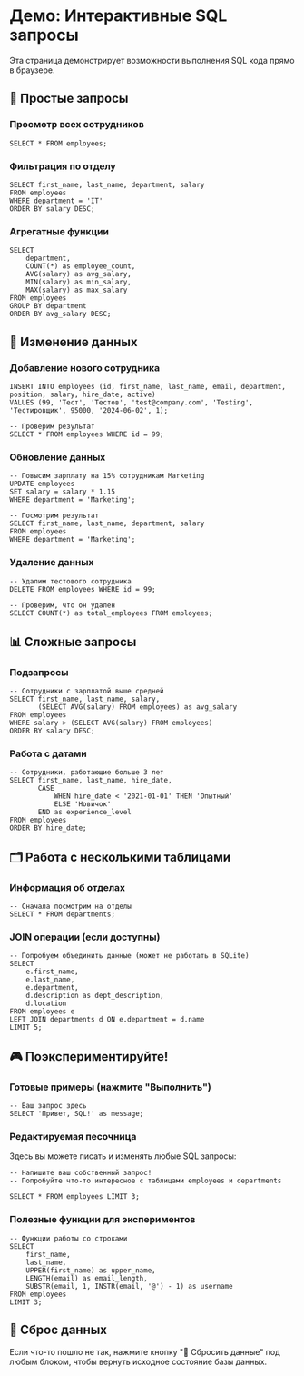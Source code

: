 # Демо: Интерактивные SQL запросы

Эта страница демонстрирует возможности выполнения SQL кода прямо в браузере.

## 🎯 Простые запросы

### Просмотр всех сотрудников
```sql,runnable
SELECT * FROM employees;
```

### Фильтрация по отделу
```sql,runnable
SELECT first_name, last_name, department, salary 
FROM employees 
WHERE department = 'IT'
ORDER BY salary DESC;
```

### Агрегатные функции
```sql,runnable
SELECT 
    department,
    COUNT(*) as employee_count,
    AVG(salary) as avg_salary,
    MIN(salary) as min_salary,
    MAX(salary) as max_salary
FROM employees 
GROUP BY department 
ORDER BY avg_salary DESC;
```

## 🔧 Изменение данных

### Добавление нового сотрудника
```sql,runnable
INSERT INTO employees (id, first_name, last_name, email, department, position, salary, hire_date, active) 
VALUES (99, 'Тест', 'Тестов', 'test@company.com', 'Testing', 'Тестировщик', 95000, '2024-06-02', 1);

-- Проверим результат
SELECT * FROM employees WHERE id = 99;
```

### Обновление данных
```sql,runnable
-- Повысим зарплату на 15% сотрудникам Marketing
UPDATE employees 
SET salary = salary * 1.15 
WHERE department = 'Marketing';

-- Посмотрим результат
SELECT first_name, last_name, department, salary 
FROM employees 
WHERE department = 'Marketing';
```

### Удаление данных
```sql,runnable
-- Удалим тестового сотрудника
DELETE FROM employees WHERE id = 99;

-- Проверим, что он удален
SELECT COUNT(*) as total_employees FROM employees;
```

## 📊 Сложные запросы

### Подзапросы
```sql,runnable
-- Сотрудники с зарплатой выше средней
SELECT first_name, last_name, salary,
       (SELECT AVG(salary) FROM employees) as avg_salary
FROM employees 
WHERE salary > (SELECT AVG(salary) FROM employees)
ORDER BY salary DESC;
```

### Работа с датами
```sql,runnable
-- Сотрудники, работающие больше 3 лет
SELECT first_name, last_name, hire_date,
       CASE 
           WHEN hire_date < '2021-01-01' THEN 'Опытный'
           ELSE 'Новичок'
       END as experience_level
FROM employees 
ORDER BY hire_date;
```

## 🗂 Работа с несколькими таблицами

### Информация об отделах
```sql,runnable
-- Сначала посмотрим на отделы
SELECT * FROM departments;
```

### JOIN операции (если доступны)
```sql,runnable
-- Попробуем объединить данные (может не работать в SQLite)
SELECT 
    e.first_name,
    e.last_name,
    e.department,
    d.description as dept_description,
    d.location
FROM employees e
LEFT JOIN departments d ON e.department = d.name
LIMIT 5;
```

## 🎮 Поэкспериментируйте!

### Готовые примеры (нажмите "Выполнить")
```sql,runnable
-- Ваш запрос здесь
SELECT 'Привет, SQL!' as message;
```

### Редактируемая песочница
Здесь вы можете писать и изменять любые SQL запросы:

```sql,editable
-- Напишите ваш собственный запрос!
-- Попробуйте что-то интересное с таблицами employees и departments

SELECT * FROM employees LIMIT 3;
```

### Полезные функции для экспериментов
```sql,runnable
-- Функции работы со строками
SELECT 
    first_name,
    last_name,
    UPPER(first_name) as upper_name,
    LENGTH(email) as email_length,
    SUBSTR(email, 1, INSTR(email, '@') - 1) as username
FROM employees 
LIMIT 3;
```

## 🔄 Сброс данных

Если что-то пошло не так, нажмите кнопку "🔄 Сбросить данные" под любым блоком, чтобы вернуть исходное состояние базы данных. 